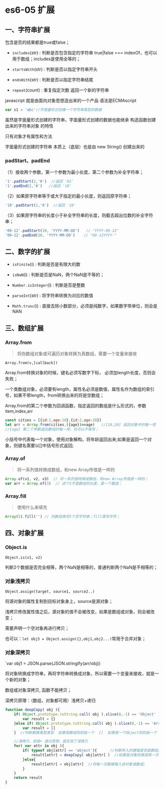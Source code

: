 # es6-05 扩展


## 一、字符串扩展

包含是否的结果都是true或false；

* `includes`(str) : 判断是否包含指定的字符串 true|false   === indexOf，也可以用于数组；includes是使用全等的；

* `startsWith`(str) : 判断是否以指定字符串开头

* `endsWith`(str) : 判断是否以指定字符串结尾

* `repeat`(count) : 重复指定次数  返回一个新的字符串



javascript 就是由面向对象思想造出来的一个产品  语法是ECMAscript

```js
var s1 = 'abc'//字面量形式创建一个字符串类型的数据
```

虽然是字面量形式创建的字符串，字面量形式创建的数据也能继承 构造函数创建出来的字符串对象 的特性

只有对象才有属性和方法

字面量形式创建的字符串 本质上（底层）也是由 new String() 创建出来的



### padStart、padEnd
（1）接收两个参数，第一个参数为最小长度，第二个参数为补全字符串；

```js
'1'.padStart(2,'0')  //返回 '01'
'1'.padEnd(2,'0')   //返回 '10'
```
（2）如果原字符串等于或大于指定的最小长度，则返回原字符串；
```js
'10'.padStart(2,'0')  //返回 '10'
```
（3）如果原字符串的长度小于补全字符串的长度，则截去超出位数的补全字符串；
```js
'09-12'.padStart(10, 'YYYY-MM-DD')   // "YYYY-09-12"
'09-12'.padEnd(10, 'YYYY-MM-DD')    // "09-12YYYY-"
```



## 二、数字的扩展

* `isFinite`(i) : 判断是否是有限大的数

* `isNaN`(i) : 判断是否是NaN，两个NaN是不等的；

* `Number.isInteger`(i) : 判断是否是整数

* `parseInt`(str) : 将字符串转换为对应的数值

* `Math.trunc`(i) : 直接去除小数部分，必须是纯数字，如果数字带单位，则会是NAN



## 三、数组扩展

### Array.from

> 将伪数组对象或可遍历对象转换为真数组，需要一个变量来接收

`Array.from(v,[callback])` 

Array.from转换对象的时候，键名必须写数字下标， 必须加length长度，否则会失败；

一个类数组对象，必须要有length，属性名必须是数值，属性名作为数组的索引号，如果不带length，from转换出来的将是空数组；



Array.from的第二个参数为回调函数，指定返回的数组是什么形式的，参数item,index,arr

```js
const cities = [{id:1,age:18},{id:2,age:20}]
let arr = Array.from(cities,({age})=>age)   //[18,20] 返回对象中的每一项
//{age} 第二个参数返回数组的每一项，也可以不填写；
```
小括号中代表每一个对象，使用对象解构，将年龄返回出来;如果是返回一个对象，则键名需要以[]中括号形式返回;

### Array.of

> 将一系列值转换成数组，和new Array传值是一样的

```js
Array.of(v1, v2, v3)  // 将一系列值转换成数组，和new Array传值是一样的；
var arr = Array.of(3)  // 这个3不是数组的长度，是一个数组；
```
### Array.fill

> 使用什么来填充

```js
Array(5).fill('') // 将数组填充5个空字符串；fill填写字符；
```





## 四、对象扩展

### Object.is

`Object.is(v1, v2)`

判断2个数据是否完全相等，两个NaN是相等的，普通判断两个NaN是不相等的；
    

### 对象浅拷贝

`Object.assign(target, source1, source2..)`

将源对象的属性复制到目标对象身上，source是源对象；

浅拷贝修改属性值之后，源对象的值不会被改变，如果是数组或对象，则会被改变；

需要声明一个空对象再进行拷贝；

也可以：`let obj3 = Object.assign({},obj1,obj2...)`常用于合并对象；



### 对象深拷贝

`var obj1 = JSON.parse(JSON.stringify(arr/obj)) 

将对象转换成字符串，再将字符串转换成对象，所以需要一个变量来接收，就是一个新的对象；

数组或对象深拷贝, 函数不能拷贝；



深拷贝原理：（数组，对象都可用）浅拷贝+递归

```js
function deepCopy( obj ){
    if( Object.prototype.toString.call( obj ).slice(8,-1) == 'Object' ){
        var result = {}
    }else if( Object.prototype.toString.call( obj ).slice(8,-1) == 'Array' ){
        var result = []
    }  //判断数据类型类型  如果是数组则初始一个  []  如果是一个Object则初始一个 {}

    //浅拷贝，但是+ 递归思想，就实现了深拷贝
    for( var attr in obj ){
        if( typeof obj[attr] == 'object'){      //判断传入的键值是否是数组或对象
            result[attr] = deepCopy( obj[attr] )  //如果是对象则再调用一次函数; 实现递归;
        }else{
            result[attr] = obj[attr]  //将每一天数据输入进对象或数组;
        }
    }
    return result
}    
```
